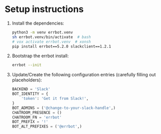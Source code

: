 # Setup instructions

1. Install the dependencies:

    ```bash
    python3 -m venv errbot.venv
    sh errbot.venv/bin/activate  # bash
    # vox activate errbot.venv  # xonsh
    pip install errbot==5.2.0 slackclient==1.2.1
    ```

2. Bootstrap the errbot install:

    ```bash
    errbot --init
    ```

3. Update/Create the following configuration entries (carefully filling out placeholders):

    ```python
    BACKEND = 'Slack'
    BOT_IDENTITY = {
        'token': 'Get it from Slack!',
    }
    BOT_ADMINS = ('@change-to-your-slack-handle',)
    CHATROOM_PRESENCE = ()
    CHATROOM_FN = 'errbot'
    BOT_PREFIX = '!'
    BOT_ALT_PREFIXES = ('@errbot',)
    ```
